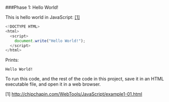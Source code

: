 ###Phase 1: Hello World!

This is hello world in JavaScript: [[1]](http://chipchapin.com/WebTools/JavaScript/example1-01.html)

```js
<!DOCTYPE HTML>
<html>
  <script>
    document.write("Hello World!");
  </script>
</html>

```

Prints:

	Hello World!


To run this code, and the rest of the code in this project, save it in an HTML executable file, and open it in a web browser.

[1] http://chipchapin.com/WebTools/JavaScript/example1-01.html